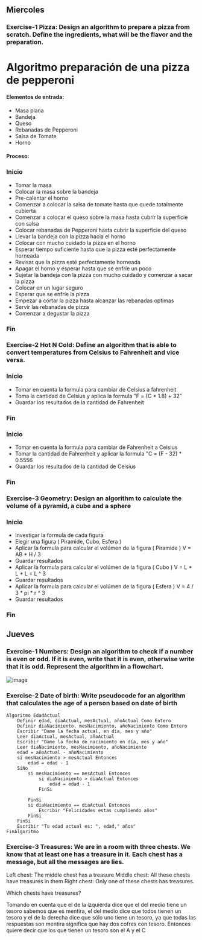 ## Miercoles

### Exercise-1 Pizza: Design an algorithm to prepare a pizza from scratch. Define the ingredients, what will be the flavor and the preparation.
# Algoritmo preparación de una pizza de pepperoni

#### Elementos de entrada:

* Masa plana
* Bandeja
* Queso
* Rebanadas de Pepperoni 
* Salsa de Tomate 
* Horno

#### Proceso:

### Inicio
* Tomar la masa
* Colocar la masa sobre la bandeja
* Pre-calentar el horno
* Comenzar a colocar la salsa de tomate hasta que quede totalmente cubierta
* Comenzar a colocar el queso sobre la masa hasta cubrir la superficie con salsa
* Colocar rebanadas de Pepperoni hasta cubrir la superficie del queso
* Llevar la bandeja con la pizza hacia el horno
* Colocar con mucho cuidado la pizza en el horno
* Esperar tiempo suficiente hasta que la pizza esté perfectamente horneada
* Revisar que la pizza esté perfectamente horneada
* Apagar el horno y esperar hasta que se enfríe un poco
* Sujetar la bandeja con la pizza con mucho cuidado y comenzar a sacar la pizza
* Colocar en un lugar seguro
* Esperar que se enfríe la pizza
* Empezar a cortar la pizza hasta alcanzar las rebanadas optimas
* Servir las rebanadas de pizza
* Comenzar a degustar la pizza
### Fin





### Exercise-2 Hot N Cold: Define an algorithm that is able to convert temperatures from Celsius to Fahrenheit and vice versa.

### Inicio
* Tomar en cuenta la formula para cambiar de Celsius a fahrenheit 
* Toma la cantidad de Celsius y aplica la formula "F = (C * 1.8) + 32"
* Guardar los resultados de la cantidad de Fahrenheit
### Fin

### Inicio
* Tomar en cuenta la formula para cambiar de Fahrenheit a Celsius
* Tomar la cantidad de Fahrenheit y aplicar la formula "C = (F - 32) * 0.5556
* Guardar los resultados de la cantidad de Celsius
### Fin




### Exercise-3 Geometry: Design an algorithm to calculate the volume of a pyramid, a cube and a sphere

### Inicio
* Investigar la formula de cada figura
* Elegir una figura ( Piramide, Cubo, Esfera )
* Aplicar la formula para calcular el volúmen de la figura ( Piramide ) V = AB * H / 3
* Guardar resultados
* Aplicar la formula para calcular el volúmen de la figura ( Cubo ) V = L * L * L = L ^ 3
* Guardar resultados
* Aplicar la formula para calcular el volúmen de la figura ( Esfera ) V = 4 / 3 * pi * r ^ 3
* Guardar resultados
### Fin




## Jueves

### Exercise-1 Numbers: Design an algorithm to check if a number is even or odd. If it is even, write that it is even, otherwise write that it is odd. Represent the algorithm in a flowchart.

![image](https://aprendeitonline.com/wp-content/uploads/2019/10/test.par_.impar_.png)




### Exercise-2 Date of birth: Write pseudocode for an algorithm that calculates the age of a person based on date of birth

```
Algoritmo EdadActual
	Definir edad, diaActual, mesActual, añoActual Como Entero
	Definir diaNacimiento, mesNacimiento, añoNacimiento Como Entero
	Escribir "Dame la fecha actual, en día, mes y año" 
	Leer diaActual, mesActual, añoActual	
	Escribir "Dame la fecha de nacimiento en día, mes y año"
	Leer diaNacimiento, mesNacimiento, añoNacimiento
	edad = añoActual - añoNacimiento
	si mesNacimiento > mesActual Entonces
		edad = edad - 1
	SiNo
		si mesNacimiento == mesActual Entonces
			si diaNacimiento > diaActual Entonces
				edad = edad - 1
			FinSi
			
		FinSi
		si diaNacimiento == diaActual Entonces
			Escribir "Felicidades estas cumpliendo años"
		FinSi
	FinSi
	Escribir "Tu edad actual es: ", edad," años"
FinAlgoritmo
```




### Exercise-3 Treasures: We are in a room with three chests. We know that at least one has a treasure in it. Each chest has a message, but all the messages are lies.

Left chest: The middle chest has a treasure
Middle chest: All these chests have treasures in them
Right chest: Only one of these chests has treasures.

Which chests have treasures?

Tomando en cuenta que el de la izquierda dice que el del medio tiene un tesoro sabemos que es mentira, el del medio dice que todos tienen un tesoro y el de la derecha dice que sólo uno tiene un tesoro, ya que todas las respuestas son mentira significa que hay dos cofres con tesoro. Entonces quiere decir que los que tienen un tesoro son el A y el C

